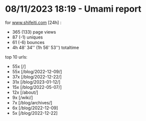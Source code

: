 # 08/11/2023 18:19 - Umami report
for www.shifeiti.com [24h] :

 - 365 (133) page views
 - 87 (-1) uniques
 - 61 (-6) bounces
 - 4h 48' 34'' (1h 56' 53'') totaltime


top 10 urls:
 - 55x [/]
 - 55x [/blog/2022-12-09/]
 - 37x [/blog/2022-12-22/]
 - 31x [/blog/2023-01-12/]
 - 15x [/blog/2022-05-07/]
 - 12x [/about/]
 - 9x [/wiki/]
 - 7x [/blog/archives/]
 - 6x [/blog/2022-12-09]
 - 5x [/blog/2022-12-22]


